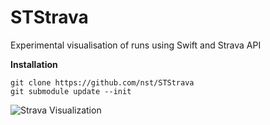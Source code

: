 # STStrava
Experimental visualisation of runs using Swift and Strava API

__Installation__

    git clone https://github.com/nst/STStrava
    git submodule update --init

![Strava Visualization](https://raw.githubusercontent.com/nst/STStrava/master/activities.gif)
